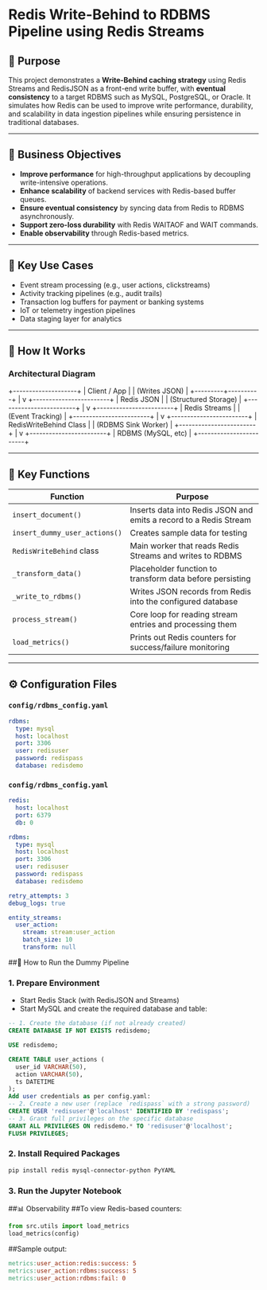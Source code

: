 # Redis Write-Behind to RDBMS Pipeline using Redis Streams

## 📌 Purpose

This project demonstrates a **Write-Behind caching strategy** using Redis Streams and RedisJSON as a front-end write buffer, with **eventual consistency** to a target RDBMS such as MySQL, PostgreSQL, or Oracle. It simulates how Redis can be used to improve write performance, durability, and scalability in data ingestion pipelines while ensuring persistence in traditional databases.

---

## 🎯 Business Objectives

- **Improve performance** for high-throughput applications by decoupling write-intensive operations.
- **Enhance scalability** of backend services with Redis-based buffer queues.
- **Ensure eventual consistency** by syncing data from Redis to RDBMS asynchronously.
- **Support zero-loss durability** with Redis WAITAOF and WAIT commands.
- **Enable observability** through Redis-based metrics.

---

## 💼 Key Use Cases

- Event stream processing (e.g., user actions, clickstreams)
- Activity tracking pipelines (e.g., audit trails)
- Transaction log buffers for payment or banking systems
- IoT or telemetry ingestion pipelines
- Data staging layer for analytics

---

## 🔧 How It Works

### Architectural Diagram

+--------------------+
| Client / App |
| (Writes JSON) |
+---------+----------+
|
v
+------------------------+
| Redis JSON |
| (Structured Storage) |
+------------------------+
|
v
+------------------------+
| Redis Streams |
| (Event Tracking) |
+------------------------+
|
v
+------------------------+
| RedisWriteBehind Class |
| (RDBMS Sink Worker) |
+------------------------+
|
v
+------------------------+
| RDBMS (MySQL, etc) |
+------------------------+


---

## 🧠 Key Functions

| Function | Purpose |
|---------|---------|
| `insert_document()` | Inserts data into Redis JSON and emits a record to a Redis Stream |
| `insert_dummy_user_actions()` | Creates sample data for testing |
| `RedisWriteBehind` class | Main worker that reads Redis Streams and writes to RDBMS |
| `_transform_data()` | Placeholder function to transform data before persisting |
| `_write_to_rdbms()` | Writes JSON records from Redis into the configured database |
| `process_stream()` | Core loop for reading stream entries and processing them |
| `load_metrics()` | Prints out Redis counters for success/failure monitoring |

---

## ⚙️ Configuration Files

### `config/rdbms_config.yaml`
```yaml
rdbms:
  type: mysql
  host: localhost
  port: 3306
  user: redisuser
  password: redispass
  database: redisdemo
  ```
### `config/rdbms_config.yaml`
  ```yaml
  redis:
    host: localhost
    port: 6379
    db: 0

  rdbms:
    type: mysql
    host: localhost
    port: 3306
    user: redisuser
    password: redispass
    database: redisdemo

  retry_attempts: 3
  debug_logs: true

  entity_streams:
    user_action:
      stream: stream:user_action
      batch_size: 10
      transform: null
  ```
##🏃 How to Run the Dummy Pipeline
### 1. Prepare Environment
- Start Redis Stack (with RedisJSON and Streams)
- Start MySQL and create the required database and table:
```sql
-- 1. Create the database (if not already created)
CREATE DATABASE IF NOT EXISTS redisdemo;

USE redisdemo;

CREATE TABLE user_actions (
  user_id VARCHAR(50),
  action VARCHAR(50),
  ts DATETIME
);
Add user credentials as per config.yaml:
-- 2. Create a new user (replace `redispass` with a strong password)
CREATE USER 'redisuser'@'localhost' IDENTIFIED BY 'redispass';
-- 3. Grant full privileges on the specific database
GRANT ALL PRIVILEGES ON redisdemo.* TO 'redisuser'@'localhost';
FLUSH PRIVILEGES;
```
### 2. Install Required Packages
```bash
pip install redis mysql-connector-python PyYAML
```
### 3. Run the Jupyter Notebook

##📊 Observability
##To view Redis-based counters:
```python
from src.utils import load_metrics
load_metrics(config)
```
##Sample output:
```makefile
metrics:user_action:redis:success: 5
metrics:user_action:rdbms:success: 5
metrics:user_action:rdbms:fail: 0
```
